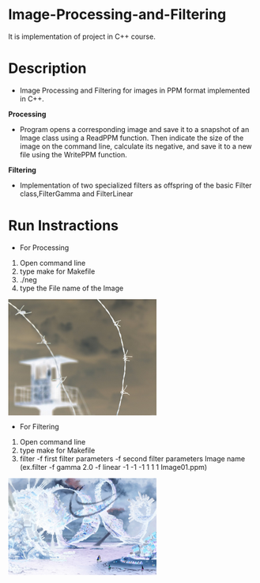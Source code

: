 # Image-Processing-and-Filtering

Ιt is implementation of project in C++ course.

# Description 

* Image Processing and Filtering for images in PPM format implemented in C++.

**Processing**
 * Program opens a corresponding image and save it to a snapshot of an Image class using a ReadPPM function. Then indicate the size of the image on the command line, calculate its negative, and save it to a new file using the WritePPM function.

**Filtering**
 * Implementation of  two specialized filters as offspring of the basic Filter class,FilterGamma and FilterLinear
 
 # Run Instractions 
 
 * For Processing 
 
 1. Open command line 
 2. type make for Makefile
 3. ./neg 
 4. type the File name of the Image
 
 <img src="1.jpg" width="300" align="center">
 
 * For Filtering
 
 1. Open command line
 2. type make for Makefile 
 3. filter -f first filter parameters -f  second filter parameters Image name (ex.filter -f gamma 2.0 -f linear -1 -1 -1 1 1 1 Image01.ppm)
 
<img src="2.jpg" width="300" align="center">
 
